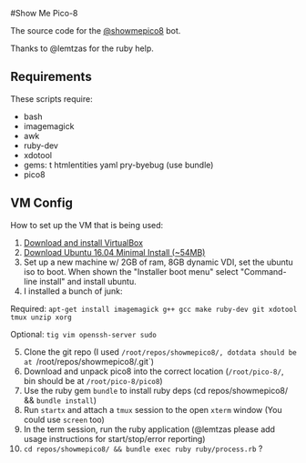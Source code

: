 #Show Me Pico-8

The source code for the [@showmepico8](http://twitter.com/showmepico8) bot.

Thanks to @lemtzas for the ruby help.

## Requirements

These scripts require:
* bash
* imagemagick
* awk
* ruby-dev
* xdotool
* gems: t htmlentities yaml pry-byebug (use bundle)
* pico8

## VM Config

How to set up the VM that is being used:

1. [Download and install VirtualBox](https://www.virtualbox.org/wiki/Downloads)
2. [Download Ubuntu 16.04 Minimal Install (~54MB)](http://archive.ubuntu.com/ubuntu/dists/xenial/main/installer-amd64/current/images/netboot/mini.iso)
3. Set up a new machine w/ 2GB of ram, 8GB dynamic VDI, set the ubuntu iso to boot. When shown the "Installer boot menu" select "Command-line install" and install ubuntu.
4. I installed a bunch of junk:

Required: `apt-get install imagemagick g++ gcc make ruby-dev git xdotool tmux unzip xorg`

Optional: `tig vim openssh-server sudo`

5. Clone the git repo (I used `/root/repos/showmepico8/, dotdata should be at `/root/repos/showmepico8/.git`)
6. Download and unpack pico8 into the correct location (`/root/pico-8/`, bin should be at `/root/pico-8/pico8`)
7. Use the ruby gem `bundle` to install ruby deps (cd repos/showmepico8/ && `bundle install`)
8. Run `startx` and attach a `tmux` session to the open `xterm` window (You could use `screen` too)
9. In the term session, run the ruby application (@lemtzas please add usage instructions for start/stop/error reporting)
10. `cd repos/showmepico8/ && bundle exec ruby ruby/process.rb` ?
